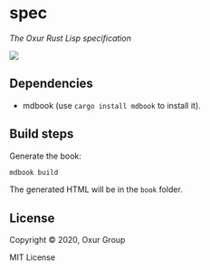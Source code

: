 # spec

*The Oxur Rust Lisp specification*

[![][logo]][logo-large]

## Dependencies

- mdbook (use `cargo install mdbook` to install it).

## Build steps

Generate the book:

```bash
mdbook build
```

The generated HTML will be in the `book` folder.

## License

Copyright © 2020, Oxur Group

MIT License


<!-- Named page links below: /-->

[logo]: https://raw.githubusercontent.com/oxur/oxur/master/images/logo/v1-tiny.jpg
[logo-large]: https://raw.githubusercontent.com/oxur/oxur/master/images/logo/v1.jpg
